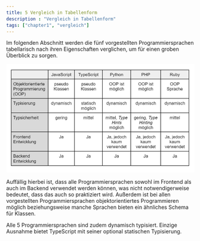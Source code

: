 ```yaml
---
title: 5 Vergleich in Tabellenform
description : "Vergleich in Tabellenform"
tags: ["chapter1", "vergleich"]
---
```


Im folgenden Abschnitt werden die fünf vorgestellten Programmiersprachen tabellarisch nach ihren Eigenschaften verglichen, um für einen groben Überblick zu sorgen.

![Tabelle](/programmingLanguages/images/table.jpg?width=45pc)

Auffällig hierbei ist, dass alle Programmiersprachen sowohl im Frontend als auch im Backend verwendet werden können, was nicht notwendigerweise bedeutet, dass das auch so praktiziert wird. Außerdem ist bei allen vorgestellten Programmiersprachen objektorientiertes Programmieren möglich beziehungsweise manche Sprachen bieten ein ähnliches Schema für Klassen.

Alle 5 Programmiersprachen sind zudem dynamisch typisiert. Einzige Ausnahme bietet TypeScript mit seiner optional statischen Typisierung.

